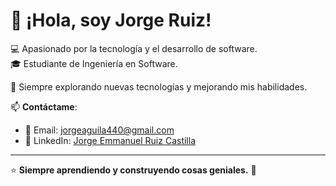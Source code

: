 # 👋 ¡Hola, soy Jorge Ruiz!  

💻 Apasionado por la tecnología y el desarrollo de software.  
🎓 Estudiante de Ingeniería en Software.  

🚀 Siempre explorando nuevas tecnologías y mejorando mis habilidades.  

📫 **Contáctame**:  
- 📩 Email: [jorgeaguila440@gmail.com](mailto:jorgeaguila440@gmail.com)  
- 🔗 LinkedIn: [Jorge Emmanuel Ruiz Castilla](https://www.linkedin.com/in/jorge-emmanuel-ruiz-castilla-394b94344/)  

---
⭐ **Siempre aprendiendo y construyendo cosas geniales.** 🚀

